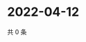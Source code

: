 # 2022-04-12

共 0 条

<!-- BEGIN WEIBO -->
<!-- 最后更新时间 Tue Apr 12 2022 10:39:43 GMT+0800 (China Standard Time) -->

<!-- END WEIBO -->
